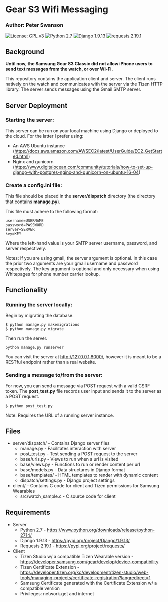 # Gear S3 Wifi Messaging
### Author: Peter Swanson
[![License: GPL v3](https://img.shields.io/badge/License-GPL%20v3-blue.svg)](https://www.gnu.org/licenses/gpl-3.0)
[![Python 2.7](https://img.shields.io/badge/Python-2.7-brightgreen.svg)](https://www.python.org/downloads/release/python-2714/)
[![Django 1.9.13](https://img.shields.io/badge/Django-1.9.13-brightgreen.svg)](https://pypi.org/project/Django/1.9.13/)
[![requests 2.19.1](https://img.shields.io/badge/requests-2.19.1-brightgreen.svg)](https://pypi.org/project/requests/)

## Background
<b>Until now, the Samsung Gear S3 Classic did not allow iPhone users to send text messages from the watch, or over Wi-Fi.</b>

This repository contains the application client and server. The client runs natively on the watch and communicates with the server via the Tizen HTTP library. The server sends messages using the Gmail SMTP server.

## Server Deployment
### Starting the server:
This server can be run on your local machine using Django or deployed to the cloud. For the latter I prefer using:
- An AWS Ubuntu instance (https://docs.aws.amazon.com/AWSEC2/latest/UserGuide/EC2_GetStarted.html)
- Nginx and gunicorn (https://www.digitalocean.com/community/tutorials/how-to-set-up-django-with-postgres-nginx-and-gunicorn-on-ubuntu-16-04)

### Create a config.ini file:
This file should be placed in the <b>server/dispatch</b> directory (the directory that contains 
<b>manage.py</b>).

This file must adhere to the following format:
```
username=USERNAME
password=PASSWORD
server=SERVER
key=KEY
```
Where the left-hand value is your SMTP server username, password, and server respectively. 

Notes: If you are using gmail, the server argument is optional. In this case the prior two arguments are your gmail
username and password respectively. The key argument is optional and only necessary when using Whitepages for phone number carrier lookup. 

## Functionality
### Running the server locally:
Begin by migrating the database.
```
$ python manage.py makemigrations
$ python manage.py migrate
```
Then run the server.
```
python manage.py runserver
```
You can visit the server at http://127.0.0.1:8000/, however it is meant to be a RESTful endpoint 
rather than a real website.

### Sending a message to/from the server:
For now, you can send a message via POST request with a valid CSRF token.
The <b>post_test.py</b> file records user input and sends it to the server as a POST request.
```
$ python post_test.py
```
Note: Requires the URL of a running server instance.

## Files
 - server/dispatch/ - Contains Django server files
    - manage.py - Facilitates interaction with server
    - post_test.py - Test sending a POST request to the server
    - base/urls.py - Views to run when a url is visited
    - base/views.py - Functions to run or render content per url
    - base/models.py - Data structures in Django format
    - base/templates/ - HTML templates to render with dynamic content
    - dispatch/settings.py - Django project settings
 - client/ - Contains C code for client and Tizen permissions for Samsung Wearables
    - src/watch_sample.c - C source code for client
    
## Requirements
- Server
   - Python 2.7 - https://www.python.org/downloads/release/python-2714/
   - Django 1.9.13 - https://pypi.org/project/Django/1.9.13/
   - Requests 2.19.1 - https://pypi.org/project/requests/
- Client
   - Tizen Studio w/ a compatible Tizen Wearable version - https://developer.samsung.com/gear/develop/device-compatibility
   - Tizen Certificate Extension - https://developer.tizen.org/ko/development/tizen-studio/web-tools/managing-projects/certificate-registration?langredirect=1
   - Samsung Certificate generated with the Certificate Extension w/ a compatible version 
   - Privileges: network.get and internet
